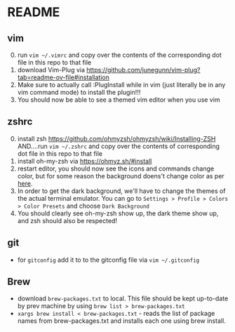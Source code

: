 # README

## vim

0. run `vim ~/.vimrc` and copy over the contents of the corresponding dot file in this repo to that file
1. download Vim-Plug via https://github.com/junegunn/vim-plug?tab=readme-ov-file#installation
2. Make sure to actually call :PlugInstall while in vim (just literally be in any vim command mode) to install the plugin!!!
3. You should now be able to see a themed vim editor when you use vim

## zshrc

0. install zsh https://github.com/ohmyzsh/ohmyzsh/wiki/Installing-ZSH AND....run `vim ~/.zshrc` and copy over the contents of corresponding dot file in this repo to that file
1. install oh-my-zsh via https://ohmyz.sh/#install
2. restart editor, you should now see the icons and commands change color, but for some reason the background doens't change color as per [here](https://stackoverflow.com/q/14056007).
3. In order to get the dark background, we'll have to change the themes of the actual terminal emulator. You can go to `Settings > Profile > Colors > Color Presets` and choose `Dark Background`
4. You should clearly see oh-my-zsh show up, the dark theme show up, and zsh should also be respected!

## git

- for `gitconfig` add it to to the gitconfig file via `vim ~/.gitconfig`

## Brew
- download `brew-packages.txt` to local. This file should be kept up-to-date by prev machine by using `brew list > brew-packages.txt`
- `xargs brew install < brew-packages.txt` - reads the list of package names from brew-packages.txt and installs each one using brew install. 
